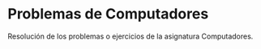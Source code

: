 # Problemas de Computadores
Resolución de los problemas o ejercicios de la asignatura Computadores.

